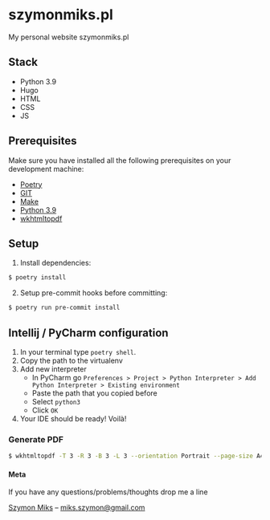 # szymonmiks.pl
My personal website szymonmiks.pl

## Stack

- Python 3.9
- Hugo
- HTML
- CSS
- JS

## Prerequisites

Make sure you have installed all the following prerequisites on your development machine:

- [Poetry](https://python-poetry.org/)
- [GIT](https://git-scm.com/downloads)
- [Make](http://gnuwin32.sourceforge.net/packages/make.htm)
- [Python 3.9](https://www.python.org/downloads/)
- [wkhtmltopdf](https://wkhtmltopdf.org/)

## Setup

1. Install dependencies:

```bash
$ poetry install
```

2. Setup pre-commit hooks before committing:

```bash
$ poetry run pre-commit install
```

## Intellij / PyCharm configuration

1. In your terminal type `poetry shell`.
2. Copy the path to the virtualenv
3. Add new interpreter
   - In PyCharm go `Preferences > Project > Python Interpreter > Add Python Interpreter > Existing environment`
   - Paste the path that you copied before
   - Select `python3`
   - Click `OK`
4. Your IDE should be ready! Voilà!


### Generate PDF

```bash
$ wkhtmltopdf -T 3 -R 3 -B 3 -L 3 --orientation Portrait --page-size A4 --encoding 'utf-8' https://szymonmiks.pl/cv/ szymon_miks_cv.pdf
```

#### Meta

If you have any questions/problems/thoughts drop me a line

[Szymon Miks](https://szymonmiks.pl/) – miks.szymon@gmail.com